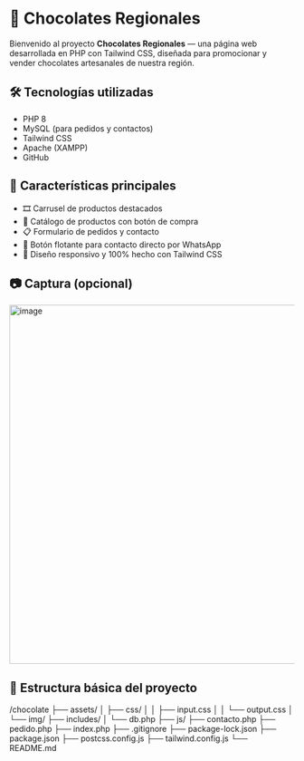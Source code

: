 # 🍫 Chocolates Regionales  

Bienvenido al proyecto **Chocolates Regionales** — una página web desarrollada en PHP con Tailwind CSS, diseñada para promocionar y vender chocolates artesanales de nuestra región.  

## 🛠️ Tecnologías utilizadas
- PHP 8
- MySQL (para pedidos y contactos)
- Tailwind CSS
- Apache (XAMPP)
- GitHub  

## 🎨 Características principales
- 🎞️ Carrusel de productos destacados  
- 🛒 Catálogo de productos con botón de compra  
- 📋 Formulario de pedidos y contacto  
- 💬 Botón flotante para contacto directo por WhatsApp  
- 🎨 Diseño responsivo y 100% hecho con Tailwind CSS  

## 📷 Captura (opcional)
<img width="1355" height="634" alt="image" src="https://github.com/user-attachments/assets/a27a14a0-401e-4e68-b642-7c7092390450" />


## 📁 Estructura básica del proyecto
/chocolate
├── assets/
│   ├── css/
│   │   ├── input.css
│   │   └── output.css
│   └── img/
├── includes/
│   └── db.php
├── js/
├── contacto.php
├── pedido.php
├── index.php
├── .gitignore
├── package-lock.json
├── package.json
├── postcss.config.js
├── tailwind.config.js
└── README.md


